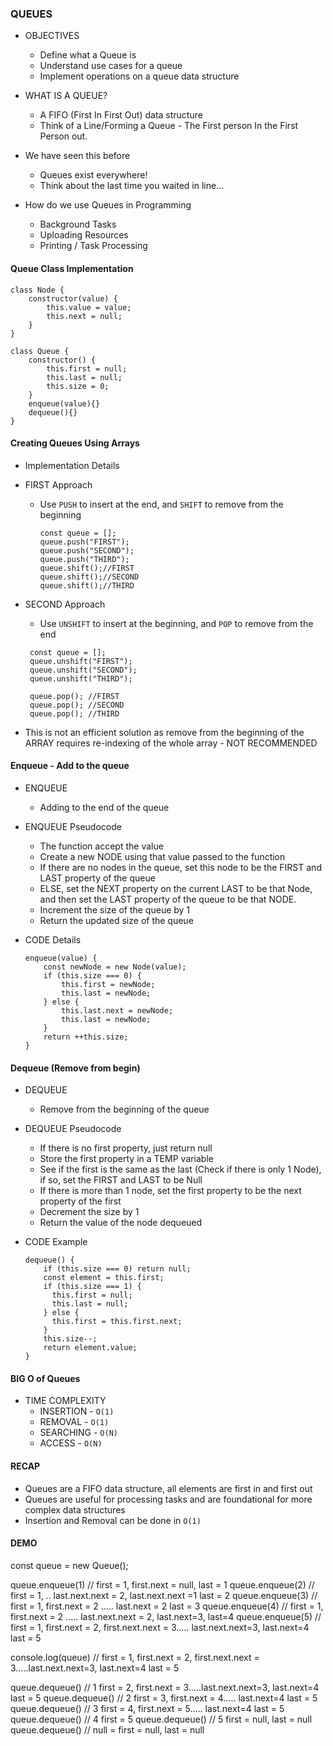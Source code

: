 ### QUEUES

- OBJECTIVES

  - Define what a Queue is
  - Understand use cases for a queue
  - Implement operations on a queue data structure

- WHAT IS A QUEUE?

  - A FIFO (First In First Out) data structure
  - Think of a Line/Forming a Queue - The First person In the First Person out.

- We have seen this before

  - Queues exist everywhere!
  - Think about the last time you waited in line...

- How do we use Queues in Programming
  - Background Tasks
  - Uploading Resources
  - Printing / Task Processing

#### Queue Class Implementation

```
class Node {
    constructor(value) {
        this.value = value;
        this.next = null;
    }
}
```

```
class Queue {
    constructor() {
        this.first = null;
        this.last = null;
        this.size = 0;
    }
    enqueue(value){}
    dequeue(){}
}
```

#### Creating Queues Using Arrays

- Implementation Details

- FIRST Approach

  - Use `PUSH` to insert at the end, and `SHIFT` to remove from the beginning
    ```
    const queue = [];
    queue.push("FIRST");
    queue.push("SECOND");
    queue.push("THIRD");
    queue.shift();//FIRST
    queue.shift();//SECOND
    queue.shift();//THIRD
    ```

- SECOND Approach

  - Use `UNSHIFT` to insert at the beginning, and `POP` to remove from the end

  ```
   const queue = [];
   queue.unshift("FIRST");
   queue.unshift("SECOND");
   queue.unshift("THIRD");

   queue.pop(); //FIRST
   queue.pop(); //SECOND
   queue.pop(); //THIRD

  ```

- This is not an efficient solution as remove from the beginning of the ARRAY requires re-indexing of the
  whole array - NOT RECOMMENDED

#### Enqueue - Add to the queue

- ENQUEUE

  - Adding to the end of the queue

- ENQUEUE Pseudocode

  - The function accept the value
  - Create a new NODE using that value passed to the function
  - If there are no nodes in the queue, set this node to be the FIRST and LAST property of the queue
  - ELSE, set the NEXT property on the current LAST to be that Node, and then set the LAST
    property of the queue to be that NODE.
  - Increment the size of the queue by 1
  - Return the updated size of the queue

- CODE Details
  ```
  enqueue(value) {
      const newNode = new Node(value);
      if (this.size === 0) {
          this.first = newNode;
          this.last = newNode;
      } else {
          this.last.next = newNode;
          this.last = newNode;
      }
      return ++this.size;
  }
  ```

#### Dequeue (Remove from begin)

- DEQUEUE

  - Remove from the beginning of the queue

- DEQUEUE Pseudocode

  - If there is no first property, just return null
  - Store the first property in a TEMP variable
  - See if the first is the same as the last (Check if there is only 1 Node),
    if so, set the FIRST and LAST to be Null
  - If there is more than 1 node, set the first property to be the next property of the first
  - Decrement the size by 1
  - Return the value of the node dequeued

- CODE Example

  ```
  dequeue() {
      if (this.size === 0) return null;
      const element = this.first;
      if (this.size === 1) {
        this.first = null;
        this.last = null;
      } else {
        this.first = this.first.next;
      }
      this.size--;
      return element.value;
  }
  ```

#### BIG O of Queues

- TIME COMPLEXITY
  - INSERTION - `O(1)`
  - REMOVAL - `O(1)`
  - SEARCHING - `O(N)`
  - ACCESS - `O(N)`

#### RECAP

- Queues are a FIFO data structure, all elements are first in and first out
- Queues are useful for processing tasks and are foundational for more complex data structures
- Insertion and Removal can be done in `O(1)`

#### DEMO

const queue = new Queue();

queue.enqueue(1) // first = 1, first.next = null, last = 1
queue.enqueue(2) // first = 1, .. last.next.next = 2, last.next.next =1 last = 2
queue.enqueue(3) // first = 1, first.next = 2 ..... last.next = 2 last = 3
queue.enqueue(4) // first = 1, first.next = 2 ..... last.next.next = 2, last.next=3, last=4
queue.enqueue(5) // first = 1, first.next = 2, first.next.next = 3..... last.next.next=3, last.next=4 last = 5

console.log(queue) // first = 1, first.next = 2, first.next.next = 3.....last.next.next=3, last.next=4 last = 5

queue.dequeue() // 1 first = 2, first.next = 3.....last.next.next=3, last.next=4 last = 5
queue.dequeue() // 2 first = 3, first.next = 4..... last.next=4 last = 5
queue.dequeue() // 3 first = 4, first.next = 5..... last.next=4 last = 5
queue.dequeue() // 4 first = 5
queue.dequeue() // 5 first = null, last = null
queue.dequeue() // null = first = null, last = null
